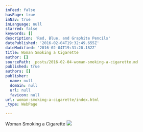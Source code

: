 ```yaml
---
inFeed: false
hasPage: true
inNav: true
inLanguage: null
starred: false
keywords: []
description: 'Red, Blue, and Graphite Pencils'
datePublished: '2016-02-04T19:32:49.655Z'
dateModified: '2016-02-04T19:31:20.182Z'
title: Woman Smoking a Cigarette
author: []
sourcePath: _posts/2016-02-04-woman-smoking-a-cigarette.md
published: true
authors: []
publisher:
  name: null
  domain: null
  url: null
  favicon: null
url: woman-smoking-a-cigarette/index.html
_type: WebPage

---
```

Woman Smoking a Cigarette
![](https://s3-us-west-2.amazonaws.com/the-grid-img/p/3b21ff085d371f5173db52e4f807d9516cf3ce3f.jpg)